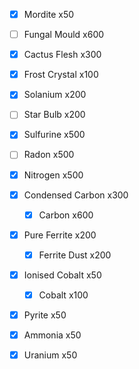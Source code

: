 - [x] Mordite x50
- [ ] Fungal Mould x600
- [x] Cactus Flesh x300
- [x] Frost Crystal x100
- [x] Solanium x200
- [ ] Star Bulb x200

- [x] Sulfurine x500
- [ ] Radon x500
- [x] Nitrogen x500

- [x] Condensed Carbon x300
	- [x] Carbon x600
- [x] Pure Ferrite x200
	- [x] Ferrite Dust x200
- [x] Ionised Cobalt x50
	- [x] Cobalt x100

- [x] Pyrite x50
- [x] Ammonia x50
- [x] Uranium x50 
